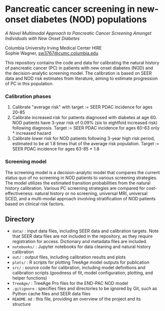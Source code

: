 #  Pancreatic cancer screening in new-onset diabetes (NOD) populations

_A Novel Multimodal Approach to Pancreatic Cancer Screening Amongst Individuals with New Onset Diabetes_


Columbia University Irving Medical Center HIRE<br>
Sophie Wagner, sw3767@cumc.columbia.edu<br>

This repository contains the code and data for calibrating the natural history of pancreatic cancer (PC) in patients with new onset diabetes (NOD) and the decision-analytic screening model. The calibration is based on SEER data and NOD risk estimates from literature, aiming to estimate progression of PC in this population. 

### Calibration phases
1. Calibrate "average risk" with target := SEER PDAC incidence for ages 20-85
2. Calibrate increased risk for patients diagnosed with diabetes at age 60. NOD patients have 3-year risk of 0.09% (six to eightfold increased risk) following diagnosis. Target := SEER PDAC incidence for ages 60-63 only * increased hazard
3. Calibrate lower risk for NOD patients following 3-year high risk period, estimated to be at 1.8 times that of the average risk population. Target := SEER PDAC incidence for ages 63-85 * 1.8

### Screening model
The screening model is a decision-analytic model that compares the current status quo of no screening in NOD patients to various screening strategies. The model utilizes the estimated transition probabilities from the natural history calibration. Various PC screening strategies are compared for cost-effectiveness: natural history or no screening, universal MRI, universal SCED, and a multi-modal approach involving stratification of NOD patients based on clinical risk factors. 

## Directory
- `data/` : input data files, including SEER data and calibration targets. Note that SEER data files are not included in the repository, as they require registration for access. Dictionary and metadata files are included.
- `notebooks/` : Jupyter notebooks for data cleaning and natural history calibration
- `out/` : output files, including calibration results and plots
- `plots/` : R scripts for plotting TreeAge model outputs for publication
- `src/` : source code for calibration, including model definitions and calibration scripts (goodness of fit, model configuration, plotting, and helper functions)
- `TreeAge/` : TreeAge Pro files for the END-PAC NOD model
- `.gitignore` : specifies files and directories to be ignored by Git, such as Python cache files and SEER data files 
- `README.md` : this file, providing an overview of the project and its structure
